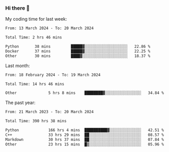 ### Hi there 👋

My coding time for last week:

<!--START_SECTION:week-->

```txt
From: 13 March 2024 - To: 20 March 2024

Total Time: 2 hrs 46 mins

Python       38 mins         █████▓░░░░░░░░░░░░░░░░░░░   22.86 %
Docker       37 mins         █████▓░░░░░░░░░░░░░░░░░░░   22.25 %
Other        30 mins         ████▓░░░░░░░░░░░░░░░░░░░░   18.37 %
```

<!--END_SECTION:week-->

Last month:

<!--START_SECTION:month-->

```txt
From: 18 February 2024 - To: 19 March 2024

Total Time: 14 hrs 46 mins

Other              5 hrs 8 mins    ████████▓░░░░░░░░░░░░░░░░   34.84 %
```

<!--END_SECTION:month-->

The past year:

<!--START_SECTION:year-->

```txt
From: 21 March 2023 - To: 20 March 2024

Total Time: 390 hrs 38 mins

Python             166 hrs 4 mins  ██████████▓░░░░░░░░░░░░░░   42.51 %
C++                33 hrs 29 mins  ██░░░░░░░░░░░░░░░░░░░░░░░   08.57 %
Markdown           30 hrs 37 mins  ██░░░░░░░░░░░░░░░░░░░░░░░   07.84 %
Other              23 hrs 15 mins  █▒░░░░░░░░░░░░░░░░░░░░░░░   05.96 %
```

<!--END_SECTION:year-->
